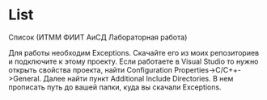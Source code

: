 # List
Список (ИТММ ФИИТ АиСД Лабораторная работа)

Для работы необходим Exceptions. Скачайте его из моих репозиториев и подключите к этому проекту.
Если работаете в Visual Studio то нужно открыть свойства проекта, найти Configuration Properties->C/C++->General. 
Далее найти пункт Additional Include Directories. В нем прописать путь до вашей папки, куда вы скачали Exceptions.
